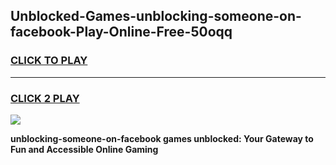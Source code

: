 
## Unblocked-Games-unblocking-someone-on-facebook-Play-Online-Free-50oqq
<h3>
<a href="https://premium76.site?title=unblocking-someone-on-facebook&ref=26A">CLICK TO PLAY</a></h3>
<hr>

<h3>
<a href="https://premium76.site?title=unblocking-someone-on-facebook&ref=26A">CLICK 2 PLAY</a>
  
</h3>

<a href="https://premium76.site?title=unblocking-someone-on-facebook&ref=26A"><img src="https://clearcache.store/games.png"></a>


**unblocking-someone-on-facebook games unblocked: Your Gateway to Fun and Accessible Online Gaming**

